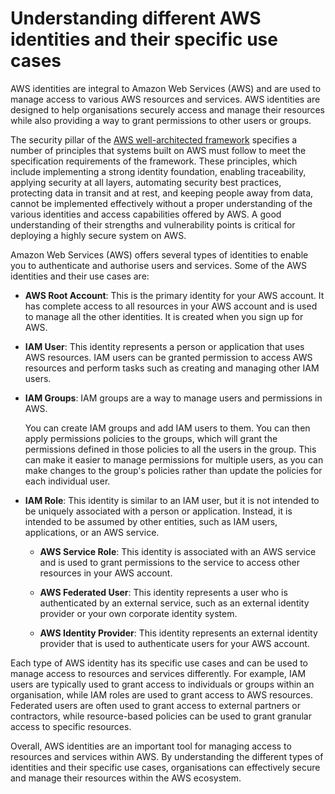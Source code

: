 # Understanding different AWS identities and their specific use cases

AWS identities are integral to Amazon Web Services (AWS) and are used to manage access to various AWS resources and services. AWS identities are designed to help organisations securely access and manage their resources while also providing a way to grant permissions to other users or groups.

The security pillar of the [AWS well-architected framework](https://aws.amazon.com/architecture/well-architected/?wa-lens-whitepapers.sort-by=item.additionalFields.sortDate&wa-lens-whitepapers.sort-order=desc&wa-guidance-whitepapers.sort-by=item.additionalFields.sortDate&wa-guidance-whitepapers.sort-order=desc) specifies a number of principles that systems built on AWS must follow to meet the specification requirements of the framework. These principles, which include implementing a strong identity foundation, enabling traceability, applying security at all layers, automating security best practices, protecting data in transit and at rest, and keeping people away from data, cannot be implemented effectively without a proper understanding of the various identities and access capabilities offered by AWS. A good understanding of their strengths and vulnerability points is critical for deploying a highly secure system on AWS.

Amazon Web Services (AWS) offers several types of identities to enable you to authenticate and authorise users and services. Some of the AWS identities and their use cases are:

* **AWS Root Account**: This is the primary identity for your AWS account. It has complete access to all resources in your AWS account and is used to manage all the other identities. It is created when you sign up for AWS.
    
* **IAM User**: This identity represents a person or application that uses AWS resources. IAM users can be granted permission to access AWS resources and perform tasks such as creating and managing other IAM users.
    
* **IAM Groups**: IAM groups are a way to manage users and permissions in AWS.
    
    You can create IAM groups and add IAM users to them. You can then apply permissions policies to the groups, which will grant the permissions defined in those policies to all the users in the group. This can make it easier to manage permissions for multiple users, as you can make changes to the group's policies rather than update the policies for each individual user.
    
* **IAM Role**: This identity is similar to an IAM user, but it is not intended to be uniquely associated with a person or application. Instead, it is intended to be assumed by other entities, such as IAM users, applications, or an AWS service.
    
    * **AWS Service Role**: This identity is associated with an AWS service and is used to grant permissions to the service to access other resources in your AWS account.
        
    * **AWS Federated User**: This identity represents a user who is authenticated by an external service, such as an external identity provider or your own corporate identity system.
        
    * **AWS Identity Provider**: This identity represents an external identity provider that is used to authenticate users for your AWS account.
        

Each type of AWS identity has its specific use cases and can be used to manage access to resources and services differently. For example, IAM users are typically used to grant access to individuals or groups within an organisation, while IAM roles are used to grant access to AWS resources. Federated users are often used to grant access to external partners or contractors, while resource-based policies can be used to grant granular access to specific resources.

Overall, AWS identities are an important tool for managing access to resources and services within AWS. By understanding the different types of identities and their specific use cases, organisations can effectively secure and manage their resources within the AWS ecosystem.